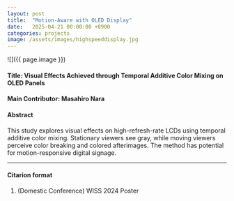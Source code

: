 ```yaml
---
layout: post
title:  "Motion-Aware with OLED Display"
date:   2025-04-21 00:00:00 +0900
categories: projects
image: /assets/images/highspeeddisplay.jpg
---
```


![]({{ page.image }})
<!-- ![](/assets/images/highspeeddisplay.jpg) -->

#### Title: Visual Effects Achieved through Temporal Additive Color Mixing on OLED Panels

#### Main Contributor: Masahiro Nara

#### Abstract
This study explores visual effects on high-refresh-rate LCDs using temporal additive color mixing. Stationary viewers see gray, while moving viewers perceive color breaking and colored afterimages. The method has potential for motion-responsive digital signage.

***

#### Citarion format
1. (Domestic Conference) WISS 2024 Poster


